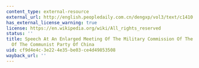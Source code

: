 ```yaml
---
content_type: external-resource
external_url: http://english.peopledaily.com.cn/dengxp/vol3/text/c1410.html
has_external_license_warning: true
license: https://en.wikipedia.org/wiki/All_rights_reserved
status: ''
title: Speech At An Enlarged Meeting Of The Military Commission Of The Central Committee
  Of The Communist Party Of China
uid: cf9d4e4c-3e22-4e35-be03-ce4d49853508
wayback_url: ''
---
```

